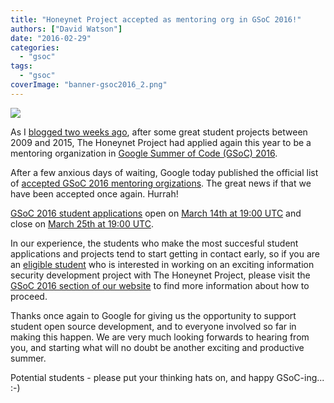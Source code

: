 ```yaml
---
title: "Honeynet Project accepted as mentoring org in GSoC 2016!"
authors: ["David Watson"]
date: "2016-02-29"
categories: 
  - "gsoc"
tags: 
  - "gsoc"
coverImage: "banner-gsoc2016_2.png"
---
```


![](images/banner-gsoc2016_2.png)

As I [blogged two weeks ago](https://honeynet.org/node/1309 "GSoC Application"), after some great student projects between 2009 and 2015, The Honeynet Project had applied again this year to be a mentoring organization in [Google Summer of Code (GSoC) 2016](https://summerofcode.withgoogle.com/organizations/?sp-search=honeynet "GSoC 2016").

After a few anxious days of waiting, Google today published the official list of [accepted GSoC 2016 mentoring orgizations](https://summerofcode.withgoogle.com/organizations/ "GSoC 2016 mentoring orgs"). The great news if that we have been accepted once again. Hurrah!

[GSoC 2016 student applications](https://summerofcode.withgoogle.com/get-started/ "GSoC 2016 student applications") open on [March 14th at 19:00 UTC](https://developers.google.com/open-source/gsoc/timeline "GSoC 2016 Timeline") and close on [March 25th at 19:00 UTC](https://developers.google.com/open-source/gsoc/timeline "GSoC 2016 Timeline").

In our experience, the students who make the most succesful student applications and projects tend to start getting in contact early, so if you are an [eligible student](https://developers.google.com/open-source/gsoc/faq "GSoC 2016 FAQ") who is interested in working on an exciting information security development project with The Honeynet Project, please visit the [GSoC 2016 section of our website](https://www.honeynet.org/gsoc "GSoC 2016") to find more information about how to proceed.

Thanks once again to Google for giving us the opportunity to support student open source development, and to everyone involved so far in making this happen. We are very much looking forwards to hearing from you, and starting what will no doubt be another exciting and productive summer.

Potential students - please put your thinking hats on, and happy GSoC-ing... :-)
